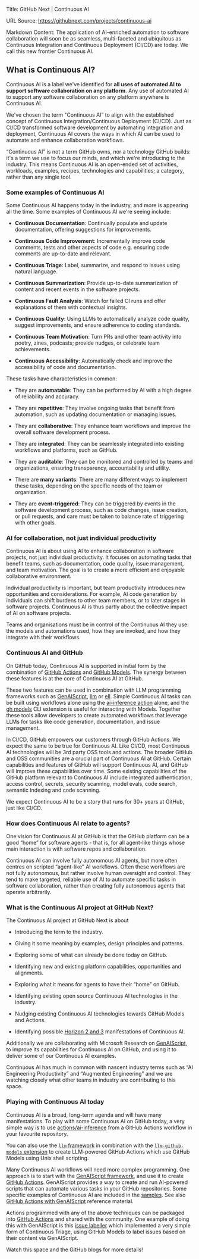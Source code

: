 Title: GitHub Next | Continuous AI

URL Source: https://githubnext.com/projects/continuous-ai

Markdown Content:
The application of AI-enriched automation to software collaboration will soon be as seamless, multi-faceted and ubiquitous as Continuous Integration and Continuous Deployment (CI/CD) are today. We call this new frontier Continuous AI.

[](https://githubnext.com/projects/continuous-ai#what-is-continuous-ai)What is Continuous AI?
---------------------------------------------------------------------------------------------

Continuous AI is a label we've identified for **all uses of automated AI to support software collaboration on any platform**. Any use of automated AI to support any software collaboration on any platform anywhere is Continuous AI.

We've chosen the term "Continuous AI” to align with the established concept of Continuous Integration/Continuous Deployment (CI/CD). Just as CI/CD transformed software development by automating integration and deployment, Continuous AI covers the ways in which AI can be used to automate and enhance collaboration workflows.

“Continuous AI” is not a term GitHub owns, nor a technology GitHub builds: it's a term we use to focus our minds, and which we're introducing to the industry. This means Continuous AI is an open-ended set of activities, workloads, examples, recipes, technologies and capabilities; a category, rather than any single tool.

### [](https://githubnext.com/projects/continuous-ai#some-examples-of-continuous-ai)Some examples of Continuous AI

Some Continuous AI happens today in the industry, and more is appearing all the time. Some examples of Continuous AI we're seeing include:

*   **Continuous Documentation**: Continually populate and update documentation, offering suggestions for improvements.

*   **Continuous Code Improvement**: Incrementally improve code comments, tests and other aspects of code e.g. ensuring code comments are up-to-date and relevant.

*   **Continuous Triage**: Label, summarize, and respond to issues using natural language.

*   **Continuous Summarization**: Provide up-to-date summarization of content and recent events in the software projects.

*   **Continuous Fault Analysis**: Watch for failed CI runs and offer explanations of them with contextual insights.

*   **Continuous Quality**: Using LLMs to automatically analyze code quality, suggest improvements, and ensure adherence to coding standards.

*   **Continuous Team Motivation**: Turn PRs and other team activity into poetry, zines, podcasts; provide nudges, or celebrate team achievements.

*   **Continuous Accessibility**: Automatically check and improve the accessibility of code and documentation.

These tasks have characteristics in common:

*   They are **automatable**: They can be performed by AI with a high degree of reliability and accuracy.

*   They are **repetitive**: They involve ongoing tasks that benefit from automation, such as updating documentation or managing issues.

*   They are **collaborative**: They enhance team workflows and improve the overall software development process.

*   They are **integrated**: They can be seamlessly integrated into existing workflows and platforms, such as GitHub.

*   They are **auditable**: They can be monitored and controlled by teams and organizations, ensuring transparency, accountability and utility.

*   There are **many variants**: There are many different ways to implement these tasks, depending on the specific needs of the team or organization.

*   They are **event-triggered**: They can be triggered by events in the software development process, such as code changes, issue creation, or pull requests, and care must be taken to balance rate of triggering with other goals.

### [](https://githubnext.com/projects/continuous-ai#ai-for-collaboration-not-just-individual-productivity)AI for collaboration, not just individual productivity

Continuous AI is about using AI to enhance collaboration in software projects, not just individual productivity. It focuses on automating tasks that benefit teams, such as documentation, code quality, issue management, and team motivation. The goal is to create a more efficient and enjoyable collaborative environment.

Individual productivity is important, but team productivity introduces new opportunities and considerations. For example, AI code generation by individuals can shift burdens to other team members, or to later stages in software projects. Continuous AI is thus partly about the collective impact of AI on software projects.

Teams and organisations must be in control of the Continuous AI they use: the models and automations used, how they are invoked, and how they integrate with their workflows.

### [](https://githubnext.com/projects/continuous-ai#continuous-ai-and-github)Continuous AI and GitHub

On GitHub today, Continuous AI is supported in initial form by the combination of [GitHub Actions](https://github.com/features/actions) and [GitHub Models](https://github.com/features/models). The synergy between these features is at the core of Continuous AI at GitHub.

These two features can be used in combination with LLM programming frameworks such as [GenAIScript](https://microsoft.github.io/genaiscript/), [llm](https://llm.datasette.io/) or [ell](https://github.com/MadcowD/ell). Simple Continuous AI tasks can be built using workflows alone using the [ai-inference action](https://github.com/actions/ai-inference) alone, and the [gh models](https://github.com/github/gh-models) CLI extension is useful for interacting with Models. Together these tools allow developers to create automated workflows that leverage LLMs for tasks like code generation, documentation, and issue management.

In CI/CD, GitHub empowers our customers through GitHub Actions. We expect the same to be true for Continuous AI. Like CI/CD, most Continuous AI technologies will be 3rd party OSS tools and actions. The broader GitHub and OSS communities are a crucial part of Continuous AI at GitHub. Certain capabilities and features of GitHub will support Continuous AI, and GitHub will improve these capabilities over time. Some existing capabilities of the GitHub platform relevant to Continuous AI include integrated authentication, access control, secrets, security scanning, model evals, code search, semantic indexing and code scanning.

We expect Continuous AI to be a story that runs for 30+ years at GitHub, just like CI/CD.

### [](https://githubnext.com/projects/continuous-ai#how-does-continuous-ai-relate-to-agents)How does Continuous AI relate to agents?

One vision for Continuous AI at GitHub is that the GitHub platform can be a good “home” for software agents - that is, for all agent-like things whose main interaction is with software repos and collaboration.

Continuous AI can involve fully autonomous AI agents, but more often centres on scripted “agent-like” AI workflows. Often these workflows are not fully autonomous, but rather involve human oversight and control. They tend to make targeted, reliable use of AI to automate specific tasks in software collaboration, rather than creating fully autonomous agents that operate arbitrarily.

### [](https://githubnext.com/projects/continuous-ai#what-is-the-continuous-ai-project-at-github-next)What is the Continuous AI project at GitHub Next?

The Continuous AI project at GitHub Next is about

*   Introducing the term to the industry.

*   Giving it some meaning by examples, design principles and patterns.

*   Exploring some of what can already be done today on GitHub.

*   Identifying new and existing platform capabilities, opportunities and alignments.

*   Exploring what it means for agents to have their “home” on GitHub.

*   Identifying existing open source Continuous AI technologies in the industry.

*   Nudging existing Continuous AI technologies towards GitHub Models and Actions.

*   Identifying possible [Horizon 2 and 3](https://en.wikipedia.org/wiki/Three_Horizons) manifestations of Continuous AI.

Additionally we are collaborating with Microsoft Research on [GenAIScript](https://microsoft.github.io/genaiscript/), to improve its capabilities for Continuous AI on GitHub, and using it to deliver some of our Continuous AI examples.

Continuous AI has much in common with nascent industry terms such as “AI Engineering Productivity” and “Augmented Engineering” and we are watching closely what other teams in industry are contributing to this space.

### [](https://githubnext.com/projects/continuous-ai#playing-with-continuous-ai-today)Playing with Continuous AI today

Continuous AI is a broad, long-term agenda and will have many manifestations. To play with some Continuous AI on GitHub today, a very simple way is to use [actions/ai-inference](https://github.com/actions/ai-inference) from a GitHub Actions workflow in your favourite repository.

You can also use the [`llm` framework](https://llm.datasette.io/en/stable/) in combination with the [`llm-github-models` extension](https://github.com/tonybaloney/llm-github-models) to create LLM-powered GitHub Actions which use GitHub Models using Unix shell scripting.

Many Continuous AI workflows will need more complex programming. One approach is to start with the [GenAIScript framework](https://microsoft.github.io/genaiscript/), and use it to create [GitHub Actions](https://microsoft.github.io/genaiscript/getting-started/automating-scripts/#github-action). GenAIScript provides a way to create and run AI-powered scripts that can automate various tasks in your GitHub repositories. Some specific examples of Continuous AI are included in the [samples](https://microsoft.github.io/genaiscript/samples/). See also [GitHub Actions with GenAIScript](https://microsoft.github.io/genaiscript/reference/github-actions/) reference material.

Actions programmed with any of the above techniques can be packaged into [GitHub Actions](https://docs.github.com/en/actions/creating-actions) and shared with the community. One example of doing this with GenAIScript is this [issue labeller](https://github.com/pelikhan/action-genai-issue-labeller) which implemented a very simple form of Continuous Triage, using GitHub Models to label issues based on their content via GenAIScript.

Watch this space and the GitHub blogs for more details!
